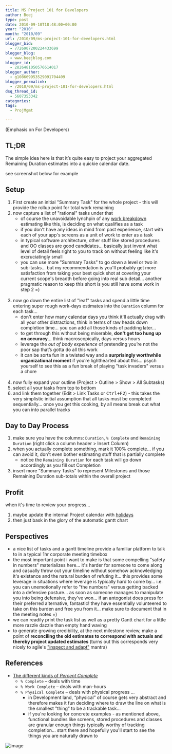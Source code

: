 ```yaml
---
title: MS Project 101 for Developers
author: Beej
type: post
date: 2010-09-10T18:48:00+00:00
year: "2010"
month: "2010/09"
url: /2010/09/ms-project-101-for-developers.html
blogger_bid:
  - 7726907200224433699
blogger_blog:
  - www.beejblog.com
blogger_id:
  - 2826481050576614017
blogger_author:
  - g108669953529091704409
blogger_permalink:
  - /2010/09/ms-project-101-for-developers.html
dsq_thread_id:
  - 5607353342
categories:
tags:
  - ProjMgmt

---
```

(Emphasis on For Developers)

## TL;DR

The simple idea here is that it’s quite easy to project your aggregated Remaining Duration estimates into a quickie calendar date.

see screenshot below for example

## Setup

1. First create an initial "Summary Task" for the whole project - this will provide the rollup point for total work remaining
1. now capture a list of "rational" tasks under that
   - of course the unavoidable lynchpin of any [work breakdown](https://en.wikipedia.org/wiki/Work_breakdown_structure) estimating like this, is deciding on what qualifies as a task
   - if you don't have any ideas in mind from past experience, start with each of your app's screens as a unit of work to enter as a task
   - in typical software architecture, other stuff like stored procedures and OO classes are good candidates... basically just invent what level of detail feels right to you to track on without feeling like it's excruciatingly small
   - you can use more "Summary Tasks" to go down a level or two in sub-tasks... but my recommendation is you'll probably get more satisfaction from taking your best quick shot at covering your current scope's breadth before going into real sub detail... another pragmatic reason to keep this short is you still have some work in step 2 =)<br/><br/>
1. now go down the entire list of "leaf" tasks and spend a little time entering super rough work-days estimates into the `Duration` column for each task...
   - don't enter how many calendar days you think it'll actually drag with all your other distractions, think in terms of raw heads down completion time... you can add all those kinds of padding later…
   - to get through this without being miserable, **don't get too hung up on accuracy**... think macroscopically, days versus hours
   - leverage the _out of body experience_ of pretending you’re not the poor sap that’s gotta do all this work
   - it can be sorta fun in a twisted way and a **surprisingly worthwhile organizational moment** if you’re lighthearted about this... psych yourself to see this as a fun break of playing "task invaders" versus a chore<br/><br/>
1. now fully expand your outline (Project > Outline > Show > All Subtasks)
1. select all your tasks from top to bottom
1. and link them together (Edit > Link Tasks or <kbd>Ctrl+F2</kbd>) - this takes the very simplistic initial assumption that all tasks must be completed sequentially... once you get this cooking, by all means break out what you can into parallel tracks

## Day to Day Process

1. make sure you have the columns: `Duration`, `% Complete` and `Remaining Duration` (right click a column header > Insert Column)
1. when you actually complete something, mark it 100% complete... if you can avoid it, don't even bother estimating stuff that is partially complete
   - notice the `Remaining Duration` for each task will go down accordingly as you fill out Completion
1. insert more "Summary Tasks" to represent Milestones and those Remaining Duration sub-totals within the overall project

## Profit

when it's time to review your progress...
1. maybe update the internal Project calendar with [holidays](https://support.office.com/en-us/article/add-a-holiday-to-the-project-calendar-83497cbf-9b6e-4805-8603-2a89038290a0)
1. then just bask in the glory of the automatic gantt chart

## Perspectives

- a nice list of tasks and a gantt timeline provide a familiar platform to talk to in a typical 1hr corporate meeting timebox
- the most important point i want to make is that some compelling "safety in numbers" materializes here... it's harder for someone to come along and casually throw out your timeline without somehow acknowledging it's existance and the natural burden of refuting it... this provides some leverage in situations where leverage is typically hard to come by... i.e. you can unemotionally refer to "the numbers" versus getting backed into a defensive posture... as soon as someone manages to manipulate you into being defensive, they've won... if an antogonist does press for their preferred alternative, fantastic! they have essentially volunteered to take on this burden and free you from it... make sure to document that in the meeting notes =)
- we can readily print the task list as well as a pretty Gantt chart for a little more razzle dazzle than empty hand waving
- to generate growing credibility, at the next milestone review, make a point of **reconciling the old estimates to correspond with actuals and thereby project updated estimates** (turns out this corresponds very nicely to agile's ["inspect and adapt"](https://sites.google.com/site/agilepatterns/home/inspect-and-adapt) mantra)

## References

- [The different kinds of _Percent Complete_](https://www.office-forums.com/threads/complete-vs-wok-complete-vs-physical-complete.68544/#post-186014)
  - `% Complete` &#8211; deals with time
  - `% Work Complete` &#8211; deals with man-hours
  - `% Physical Complete` &#8211; deals with physical progress ...
      - in Development land, “physical” of course gets very abstract and therefore makes it fun deciding where to draw the line on what is the smallest "thing" to be a trackable task...
      - if you're looking for concrete examples - as mentioned above, functional bundles like screens, stored procedures and classes are granular enough things typically worthy of tracking completion... start there and hopefully you'll start to see the things you are naturally drawn to

![image](https://user-images.githubusercontent.com/6301228/60238832-9411fd00-9860-11e9-81d3-de5d47392de7.png)

